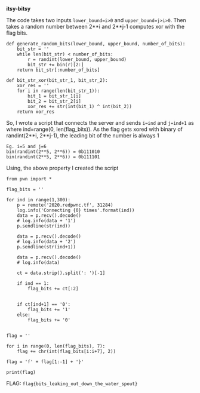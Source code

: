 **itsy-bitsy**

The code takes two inputs `lower_bound=i>0` and `upper_bound=j>i>0`. Then takes a random number between 2\*\*i and 2\*\*j-1 computes xor with the flag bits.

```
def generate_random_bits(lower_bound, upper_bound, number_of_bits):
    bit_str = ''
    while len(bit_str) < number_of_bits:
        r = randint(lower_bound, upper_bound)
        bit_str += bin(r)[2:]
    return bit_str[:number_of_bits]

def bit_str_xor(bit_str_1, bit_str_2):
    xor_res = ''
    for i in range(len(bit_str_1)):
        bit_1 = bit_str_1[i]
        bit_2 = bit_str_2[i]
        xor_res += str(int(bit_1) ^ int(bit_2))
    return xor_res
```

So, I wrote a script that connects the server and sends `i=ind` and `j=ind+1` as where ind=range(0, len(flag_bits)). As the flag gets xored with binary of randint(2\*\*i, 2\*\*j-1), the leading bit of the number is always 1
```
Eg. i=5 and j=6
bin(randint(2**5, 2**6)) = 0b111010
bin(randint(2**5, 2**6)) = 0b111101
```

Using, the above property I created the script

```
from pwn import *

flag_bits = ''

for ind in range(1,300):
	p = remote('2020.redpwnc.tf', 31284)
	log.info('Connecting {0} times'.format(ind))
	data = p.recv().decode()
	# log.info(data + '1')
	p.sendline(str(ind))

	data = p.recv().decode()
	# log.info(data + '2')
	p.sendline(str(ind+1))

	data = p.recv().decode()
	# log.info(data)

	ct = data.strip().split(': ')[-1]

	if ind == 1:
		flag_bits += ct[:2]


	if ct[ind+1] == '0':
		flag_bits += '1'
	else:
		flag_bits += '0'


flag = ''

for i in range(0, len(flag_bits), 7):
	flag += chr(int(flag_bits[i:i+7], 2))

flag = 'f' + flag[1:-1] + '}'

print(flag)
```

FLAG: `flag{bits_leaking_out_down_the_water_spout}`